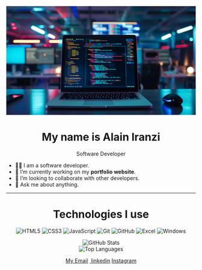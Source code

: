 <div align="center"><img src="./My Profile/now.jpg" width="950" height="290";">
<h1 font-color="blue">My name is <span>Alain Iranzi</span></h1></div>
<p align="center">Software Developer 

- 👨‍💻 I am a software developer.  
- 🌱 I’m currently working on my **portfolio website**.  
- 🤝 I’m looking to collaborate with other developers.  
- 💬 Ask me about anything.  </p>

---

</p>
<p align="center">
<h1 align="center" color="blue">Technologies I use </h1> 
</p>
<div align="center">
  
![HTML5](https://img.shields.io/badge/html5-%23E34F26.svg?style=for-the-badge&logo=html5&logoColor=white)
![CSS3](https://img.shields.io/badge/css3-%231572B6.svg?style=for-the-badge&logo=css3&logoColor=white)
![JavaScript](https://img.shields.io/badge/javascript-%23323330.svg?style=for-the-badge&logo=javascript&logoColor=%23F7DF1E)
![Git](https://img.shields.io/badge/git-%23F05033.svg?style=for-the-badge&logo=git&logoColor=white)
![GitHub](https://img.shields.io/badge/github-%23121011.svg?style=for-the-badge&logo=github&logoColor=white)
![Excel](https://img.shields.io/badge/Excel-%23217346.svg?style=for-the-badge&logo=microsoft-excel&logoColor=white)
![Windows](https://img.shields.io/badge/Windows-0078D6?style=for-the-badge&logo=windows&logoColor=white)
</div>

<div align="center">
  
![GitHub Stats](https://github-readme-stats.vercel.app/api?username=Alainiranzi&show_icons=true&theme=radical)  
![Top Languages](https://github-readme-stats.vercel.app/api/top-langs/?username=Alainiranzi&layout=compact&theme=radical)  
</div>

<div align="center" background-color="red">
 <a href="mailto:alainiranzi00@gmail.com">My Email</a>
        <a href="https://github.com/Alainiranzi" target="_blank"><img src=""</a>
        <a href="https://www.linkedin.com/Alainiranzi" target="_blank">linkedin</a>
        <a href="https://www.instagram.com/alainiranzi250" target="_blank">Instagram</a>
</div>       

